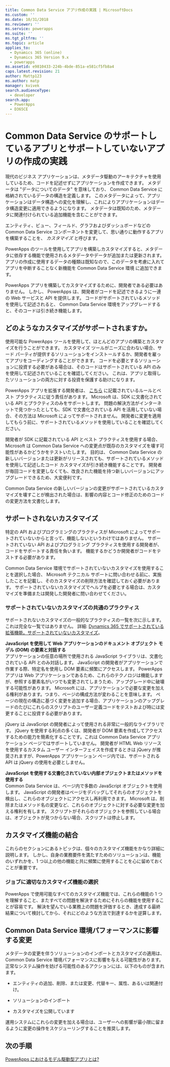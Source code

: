 ```yaml
---
title: Common Data Service アプリ作成の実践 | MicrosoftDocs
ms.custom: ''
ms.date: 10/31/2018
ms.reviewer: ''
ms.service: powerapps
ms.suite: ''
ms.tgt_pltfrm: ''
ms.topic: article
applies_to:
  - Dynamics 365 (online)
  - Dynamics 365 Version 9.x
  - powerapps
ms.assetid: e9810433-224b-4bde-851a-e581cf5fb8a4
caps.latest.revision: 21
author: Mattp123
ms.author: matp
manager: kvivek
search.audienceType:
  - developer
search.app:
  - PowerApps
  - D365CE
---
```


# <a name="common-data-service-supported-and-unsupported-app-building-practices"></a>Common Data Service のサポートしているアプリとサポートしていないアプリの作成の実践

<!--
The way your organization works is unique. Some organizations have well-defined business processes that they apply using PowerApps apps. Others aren’t happy with their current business processes and use PowerApps to apply new data and processes to their business. Whatever situation you find yourself in, you’ll find a lot of customization capabilities in PowerApps so that it can work for your organization.  
  
 Of course you’re eager to get started, but please take a few minutes to read the content in this section. This will introduce you to important terms, give you some background about why things are done a certain way, and help you avoid potential problems in the future.  

## What is metadata and why should you care?  
 In the past, you may have customized business applications by editing the source code. This created complications because each organization had unique changes and it was very difficult, or extremely expensive, to upgrade. Then application developers started exposing application programming interfaces (APIs) so that other developers could interact with the application and add their own logic without touching the source code. This was moderately better because it means developers can extend the application without changing it. But it still requires a developer to write code.  -->
  
 現代のビジネス アプリケーションは、メタデータ駆動のアーキテクチャを使用しているため、コードを記述せずにアプリケーションを作成できます。 メタデータは "データについてのデータ" を意味しており、 Common Data Service に格納されているデータの構造を定義します。 このメタデータによって、アプリケーションはデータ構造への変化を理解し、これによりアプリケーションはデータ構造変更に適用できるようになります。 メタデータは既知のため、メタデータに関連付けられている追加機能を含むことができます。  

エンティティ、ビュー、フィールド、グラフおよびダッシュボードなどの Common Data Service コンポーネントを変更して、思い通りに動作するアプリを構築することを、 *カスタマイズ* と呼びます。  
 
PowerApps のツールを使用してアプリを構築しカスタマイズすると、メタデータに依存する機能で使用されるメタデータやデータが追加または更新されます。 アプリの作成に使用するデータの種類は既知なので、このデータを考慮に入れてアプリを中断することなく新機能を Common Data Service 環境 に追加できます。 <!-- This way you should always be able to apply an update rollup or upgrade to the latest version and enjoy the best new features.  -->

<!--  
> **Customize or Configure?**   
> Most people say they want to customize the application, so we use the word “customize” to describe changing the system to make it work the way you want. Some people prefer to use the word “configure” because it suggests that no code was required to make changes. Call it whatever you like, we just want to make it clear that you don’t need to be a developer to customize or create PowerApps apps.  -->
  
PowerApps アプリを構築してカスタマイズするために、開発者である必要はありません。 しかし、 PowerApps は、開発者がコードを記述できるように一連の Web サービスと API を提供します。 コードがサポートされているメソッドを使用して記述されると、 Common Data Service 環境をアップグレードすると、そのコードは引き続き機能します。  
  
<a name="BKMK_SupportedCust"></a>   
## <a name="what-kinds-of-customizations-are-supported"></a>どのようなカスタマイズがサポートされますか。  
 使用可能な PowerApps ツールを使用して、ほとんどのアプリの構築とカスタマイズを行うことができます。 カスタマイズ ツールがニーズに合わない場合、サード パーティが提供するソリューションをインストールするか、開発者を雇ってアプリをコーディングすることができます。 コードを必要とするソリューションに投資する必要がある場合は、そのコードはサポートされている API のみを使用して記述されていることを確認してください。 これは、アプリと取得したソリューションの両方に対する投資を保護する助けになります。  
  
 PowerApps アプリを拡張する開発者は、 [こちら](/powerapps/developer/common-data-service/best-practices/) に記載されているルールとベスト プラクティスに従う責任があります。 Microsoft は、SDK に文書化されている API とプラクティスのみをサポートします。 問題の解決方法がインターネットで見つかったとしても、SDK で文書化されている API を活用していない場合、その方法は Microsoft によってサポートされません。 開発者に変更を適用してもらう前に、サポートされているメソッドを使用していることを確認してください。  
  
 開発者が SDK に記載されている API とベスト プラクティスを使用する場合、Microsoft は Common Data Service への変更点が既存のカスタマイズを壊す可能性があるかどうかをテストいたします。 目的は、 Common Data Service の新しいバージョンまたは更新がリリースされても、サポートされているメソッドを使用して記述したコード カスタマイズが引き続き機能することです。 開発者が毎回コードを変更しなくても、改良された機能を持つ新しいバージョンにアップグレードできるため、大変便利です。  
  
 Common Data Service の新しいバージョンの変更がサポートされているカスタマイズを壊すことが検出された場合は、影響の内容とコード修正のためのコードの変更方法を文書化します。  
  
<a name="BKMK_Unsupported"></a>   
## <a name="what-kinds-of-customizations-arent-supported"></a>サポートされないカスタマイズ  
 特定の API およびプログラミングのプラクティスが Microsoft によってサポートされていないからと言って、機能しないというわけではありません。 <!--  “Unsupported by Microsoft” means exactly what it says: you can’t get support about these APIs or programming practices from Microsoft. We don’t test them and we don’t know if something we change will break them. We can’t predict what will happen if someone changes code in our application.  -->  サポートされていない API およびプログラミング プラクティスを使用する開発者が、コードをサポートする責任を負います。 機能するかどうか開発者がコードをテストする必要があります。  
  
 Common Data Service 環境でサポートされていないカスタマイズを使用することを選択した場合、 Microsoft テクニカル サポートに問い合わせる前に、実施したことを記載し、そのカスタマイズの削除方法を確認しておく必要があります。 サポートされていないカスタマイズでヘルプを必要とする場合は、カスタマイズを準備または開発した開発者に問い合わせてください。  
  
<a name="BKMK_CommonUnsupportedCustomizations"></a>   
### <a name="common-unsupported-customization-practices"></a>サポートされていないカスタマイズの共通のプラクティス  
 サポートされないカスタマイズの一般的なプラクティスの一覧を次に示します。 これは完全な一覧ではありません。 詳細: [Dynamics 365 でサポートされている拡張機能。サポートされていないカスタマイズ](https://docs.microsoft.com/dynamics365/customer-engagement/developer/supported-extensions#Unsupported)。 
 
**JavaScript を使用して Web アプリケーションのドキュメント オブジェクト モデル (DOM) の要素と対話する**  
 アプリケーションの任意の場所で使用される JavaScript ライブラリは、文書化されている API とのみ対話します。 JavaScript の開発者がアプリケーションで作業する際、特定名を使用し DOM 要素に頻繁にアクセスします。 PowerApps アプリは Web アプリケーションであるため、これらのテクノロジは機能しますが、参照する要素名がいつでも変更されてしまうため、アップグレード中に破壊する可能性があります。 Microsoft には、アプリケーションで必要な変更を加える権利があります。つまり、ページの構成方法が変わることを意味します。 ページの現在の構造に基づく変更を追加する場合、アプリケーションのアップグレードのたびにこれらのスクリプトのユーザー定義コードをテストおよび時には変更することに投資する必要があります。  
  
 jQuery は JavaScript の開発者によって使用される非常に一般的なライブラリです。 jQuery を使用する利点の多くは、開発者が DOM 要素を作成してアクセスするための能力を簡素化することです。これは Common Data Service アプリケーション ページではサポートしていません。 開発者が HTML Web リソースを使用するカスタム ユーザー インターフェイスを作成するときは jQuery が推奨されますが、PowerApps アプリケーション ページ内では、サポートされる API は jQuery の使用を必要としません。  
  
 **JavaScript を使用する文書化されていない内部オブジェクトまたはメソッドを使用する**  
Common Data Service は、ページ内で多数の JavaScript オブジェクトを使用します。 JavaScript の開発者はページをデバッグしてそれらのオブジェクトを検出し、これらのオブジェクトにアクセスし再利用できます。 Microsoft は、削除またはメソッド名の変更など、これらのオブジェクトに対する必要な変更を加える権利を有します。 スクリプトがそれらのオブジェクトを参照している場合は、オブジェクトが見つからない場合、スクリプトは停止します。  <a name="BKMK_Metadata"></a>   
 
<a name="BKMK_CombineCustomizations"></a>   
## <a name="combine-customization-capabilities"></a>カスタマイズ機能の結合  
 これらのセクションにあるトピックは、個々のカスタマイズ機能をかなり詳細に説明します。 しかし、自身の業務要件を満たすためのソリューションは、機能のいずれかを、1 つ以上の他の機能と共に頻繁に使用することを心に留めておくことが重要です。  
  
<a name="BKMK_ChooseTheRightCustomization"></a>   
### <a name="choose-the-right-customization-capability-for-the-job"></a>ジョブに適切なカスタマイズ機能の選択  
 PowerApps で使用可能なすべてのカスタマイズ機能では、これらの機能の 1 つを理解すること、またすべての問題を解決するためにそれらの機能を使用することが容易です。 解決を望んでいる業務上の問題を評価するとき、達成する最終結果について検討してから、それにどのような方法で到達するかを逆算します。  
 
<a name="BKMK_changesinperformance"></a>   
## <a name="changes-that-affect-common-data-service-environment-performance"></a>Common Data Service 環境パフォーマンスに影響する変更  
 メタデータの変更を伴うソリューションのインポートとカスタマイズの適用は、 Common Data Service 環境パフォーマンスに影響を与える可能性があります。 正常なシステム操作を妨げる可能性のあるアクションには、以下のものが含まれます。  
  
-   エンティティの追加、削除、または変更、代替キー、属性、あるいは関連付け。   
-   ソリューションのインポート
  
-   カスタマイズを公開しています 
  
運用システムにこれらの変更を加える場合は、ユーザーへの影響が最小限に留まるように変更の操作をスケジューリングすることを推奨します。   
  
  
## <a name="next-steps"></a>次の手順  
[PowerApps におけるモデル駆動型アプリとは?](../../maker/model-driven-apps/model-driven-app-overview.md)

